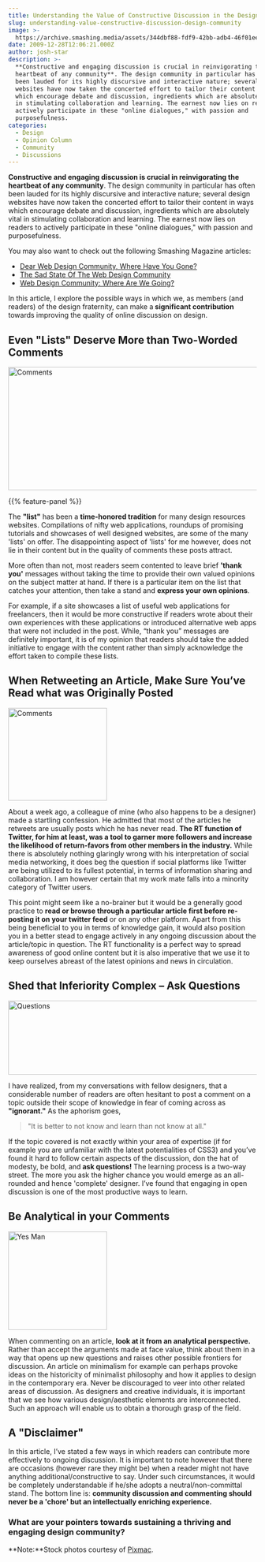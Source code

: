 ```yaml
---
title: Understanding the Value of Constructive Discussion in the Design Community
slug: understanding-value-constructive-discussion-design-community
image: >-
  https://archive.smashing.media/assets/344dbf88-fdf9-42bb-adb4-46f01eedd629/3b098ad3-669a-4d96-bf89-b8cc7123f16f/amperdand-blue-shirt-illu.jpg
date: 2009-12-28T12:06:21.000Z
author: josh-star
description: >-
  **Constructive and engaging discussion is crucial in reinvigorating the
  heartbeat of any community**. The design community in particular has often
  been lauded for its highly discursive and interactive nature; several design
  websites have now taken the concerted effort to tailor their content in ways
  which encourage debate and discussion, ingredients which are absolutely vital
  in stimulating collaboration and learning. The earnest now lies on readers to
  actively participate in these "online dialogues," with passion and
  purposefulness.
categories:
  - Design
  - Opinion Column
  - Community
  - Discussions
---
```

<strong>Constructive and engaging discussion is crucial in reinvigorating the heartbeat of any community</strong>. The design community in particular has often been lauded for its highly discursive and interactive nature; several design websites have now taken the concerted effort to tailor their content in ways which encourage debate and discussion, ingredients which are absolutely vital in stimulating collaboration and learning. The earnest now lies on readers to actively participate in these "online dialogues," with passion and purposefulness.

You may also want to check out the following Smashing Magazine articles:

*   [Dear Web Design Community, Where Have You Gone?](https://www.smashingmagazine.com/2011/03/dear-web-design-community-where-have-you-gone/)
*   [The Sad State Of The Web Design Community](https://www.smashingmagazine.com/2010/04/opinion-column-the-sad-state-of-the-web-design-community/)
*   [Web Design Community: Where Are We Going?](https://www.smashingmagazine.com/web-design-community-where-are-we-going-part-1-of-6/)

In this article, I explore the possible ways in which we, as members (and readers) of the design fraternity, can make a<strong> significant contribution</strong> towards improving the quality of online discussion on design.
<div class="blue-line"></div>

## Even "Lists" Deserve More than Two-Worded Comments

<img class="post-border" src="https://archive.smashing.media/assets/344dbf88-fdf9-42bb-adb4-46f01eedd629/7c8870f4-979f-4d96-aa8c-6d8217037bb1/comments.jpg" alt="Comments" width="600" height="250" />

{{% feature-panel %}}

The **"list"** has been a **time-honored tradition** for many design resources websites. Compilations of nifty web applications, roundups of promising tutorials and showcases of well designed websites, are some of the many 'lists' on offer. The disappointing aspect of 'lists' for me however, does not lie in their content but in the quality of comments these posts attract.

More often than not, most readers seem contented to leave brief **'thank you'** messages without taking the time to provide their own valued opinions on the subject matter at hand. If there is a particular item on the list that catches your attention, then take a stand and **express your own opinions**.

For example, if a site showcases a list of useful web applications for freelancers, then it would be more constructive if readers wrote about their own experiences with these applications or introduced alternative web apps that were not included in the post. While, “thank you” messages are definitely important, it is of my opinion that readers should take the added initiative to engage with the content rather than simply acknowledge the effort taken to compile these lists.

<div class="blue-line"></div>

## When Retweeting an Article, Make Sure You’ve Read what was Originally Posted

<img class="right l-forty" src="https://archive.smashing.media/assets/344dbf88-fdf9-42bb-adb4-46f01eedd629/5f8d4b95-5a47-4ef7-a4b9-e09855ba9753/robot.jpg" alt="Comments" width="200" height="188" />

About a week ago, a colleague of mine (who also happens to be a designer) made a startling confession. He admitted that most of the articles he retweets are usually posts which he has never read. <strong>The RT function of Twitter, for him at least, was a tool to garner more followers and increase the likelihood of return-favors from other members in the industry.</strong> While there is absolutely nothing glaringly wrong with his interpretation of social media networking, it does beg the question if social platforms like Twitter are being utilized
to its fullest potential, in terms of information sharing and collaboration. I am however certain that my work mate falls into a minority category of Twitter users.

This point might seem like a no-brainer but it would be a generally good practice to <strong>read or browse through a particular article first before re-posting it on your twitter feed</strong> or on any other platform. Apart from this being beneficial to you in terms of knowledge gain, it would also position you in a better stead to engage actively in any ongoing discussion about the article/topic in question. The RT functionality is a perfect way to spread awareness of good online content but it is also imperative that we use it to keep ourselves abreast of the latest opinions and news in circulation.
<div class="blue-line"></div>

## Shed that Inferiority Complex – Ask Questions

<img class="post-border" src="https://archive.smashing.media/assets/344dbf88-fdf9-42bb-adb4-46f01eedd629/709e4e29-7773-4a2c-9a5a-f15d6cef20df/questions.jpg" alt="Questions" width="600" height="150" />

I have realized, from my conversations with fellow designers, that a considerable number of readers are often hesitant to post a comment on a topic outside their scope of knowledge in fear of coming across as<strong> "ignorant."</strong> As the aphorism goes,
<blockquote>"It is better to not know and learn than not know at all."</blockquote>

If the topic covered is not exactly within your area of expertise (if for example you are unfamiliar with the latest potentialities of CSS3) and you’ve found it hard to follow certain aspects of the discussion, don the hat of modesty, be bold, and<strong> ask questions!</strong> The learning process is a two-way street. The more you ask the higher chance you would emerge as an all-rounded and hence 'complete' designer. I’ve found that engaging in open discussion is one of the most productive ways to learn.
<div class="blue-line"></div>

## Be Analytical in your Comments

<img class="right l-forty post-border" src="https://archive.smashing.media/assets/344dbf88-fdf9-42bb-adb4-46f01eedd629/f26ca93b-7a84-400f-b2a1-940db2cdd21d/yes.jpg" alt="Yes Man" width="200" height="200" />

When commenting on an article, <strong>look at it from an analytical perspective.</strong> Rather than accept the arguments made at face value, think about them in a way that opens up new questions and raises other possible frontiers for discussion. An article on minimalism for example can perhaps provoke ideas on the historicity of minimalist philosophy and how it applies to design in the contemporary era. Never be discouraged to veer into other related areas of discussion. As designers and creative individuals, it is important that we see how various design/aesthetic
elements are interconnected. Such an approach will
enable us to obtain a thorough grasp of the field.
<div class="blue-line"></div>

## A "Disclaimer"

In this article, I’ve stated a few ways in which readers can contribute more effectively to ongoing discussion. It is important to note however that there are occasions (however rare they might be) when a reader might not have anything additional/constructive to say. Under such circumstances, it would be completely understandable if he/she adopts a neutral/non-committal stand. The bottom line is: <strong>community discussion and commenting should never be a 'chore' but an intellectually enriching experience.</strong>

### **What are your pointers towards sustaining a thriving and engaging design community?**

**Note:**Stock photos courtesy of [Pixmac](https://www.pixmac.com/).

